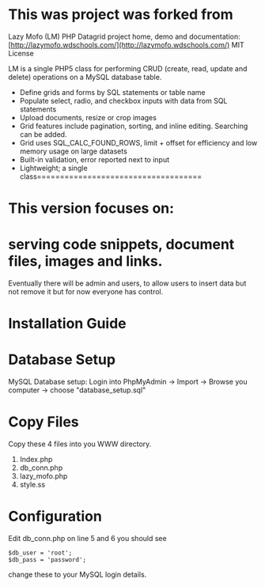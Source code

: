 
This was project was forked from 
====================================
Lazy Mofo (LM) PHP Datagrid
project home, demo and documentation: [http://lazymofo.wdschools.com/](http://lazymofo.wdschools.com/)
MIT License

LM is a single PHP5 class for performing CRUD (create, read, update and delete) operations on a MySQL database table.

-   Define grids and forms by SQL statements or table name
-   Populate select, radio, and checkbox inputs with data from SQL statements
-   Upload documents, resize or crop images
-   Grid features include pagination, sorting, and inline editing. Searching can be added.
-   Grid uses SQL_CALC_FOUND_ROWS, limit + offset for efficiency and low memory usage on large datasets
-   Built-in validation, error reported next to input
-   Lightweight; a single class====================================


This version focuses on: 
=========================
serving code snippets, document files, images and links. 
===================================================================================

Eventually there will be admin and users, to allow users to insert data but not remove it but for now everyone has control.


Installation Guide
=========================

Database Setup
=========================

MySQL Database setup:
    Login into PhpMyAdmin -> Import -> Browse you computer -> choose "database_setup.sql"

Copy Files
=========================
Copy these 4 files into you WWW directory.
   1. Index.php
   2. db_conn.php
   3. lazy_mofo.php
   4. style.ss

Configuration
=========================

Edit db_conn.php
on line 5 and 6 you should see

    $db_user = 'root';
    $db_pass = 'password';
    
change these to your MySQL login details.
